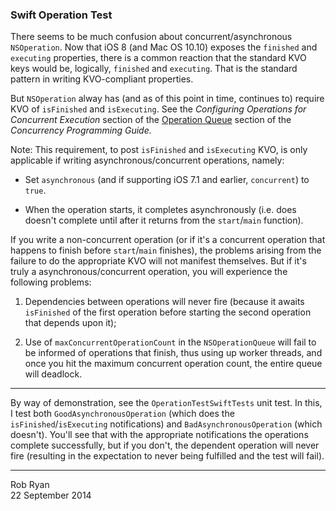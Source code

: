 ### Swift Operation Test

There seems to be much confusion about concurrent/asynchronous `NSOperation`. Now that
iOS 8 (and Mac OS 10.10) exposes the `finished` and `executing` properties, there is a common
reaction that the standard KVO keys would be, logically, `finished` and `executing`. That
is the standard pattern in writing KVO-compliant properties.

But `NSOperation` alway has (and as of this point in time, continues to) require KVO of
`isFinished` and `isExecuting`. See the _Configuring Operations for Concurrent Execution_ section of the 
[Operation Queue](https://developer.apple.com/library/mac/documentation/General/Conceptual/ConcurrencyProgrammingGuide/OperationObjects/OperationObjects.html#//apple_ref/doc/uid/TP40008091-CH101-SW1) 
section of the _Concurrency Programming Guide._

Note: This requirement, to post `isFinished` and `isExecuting` KVO, is only applicable if
writing asynchronous/concurrent operations, namely:

- Set `asynchronous` (and if supporting iOS 7.1 and earlier, `concurrent`) to `true`.

- When the operation starts, it completes asynchronously (i.e. does doesn't complete until after it returns from the `start`/`main` function).

If you write a non-concurrent operation (or if it's a concurrent operation that happens to 
finish before `start`/`main` finishes), the problems arising from the failure to do the
appropriate KVO will not manifest themselves. But if it's truly a asynchronous/concurrent
operation, you will experience the following problems:

1. Dependencies between operations will never fire (because it awaits `isFinished` of the 
first operation before starting the second operation that depends upon it);

2. Use of `maxConcurrentOperationCount` in the `NSOperationQueue` will fail to be informed
of operations that finish, thus using up worker threads, and once you hit the maximum concurrent
operation count, the entire queue will deadlock.

---

By way of demonstration, see the `OperationTestSwiftTests` unit test. In this, I test 
both `GoodAsynchronousOperation` (which does the `isFinished`/`isExecuting` notifications) and
`BadAsynchronousOperation` (which doesn't). You'll see that with the appropriate notifications
the operations complete successfully, but if you don't, the dependent operation will never fire
(resulting in the expectation to never being fulfilled and the test will fail).

---

Rob Ryan <br />
22 September 2014
